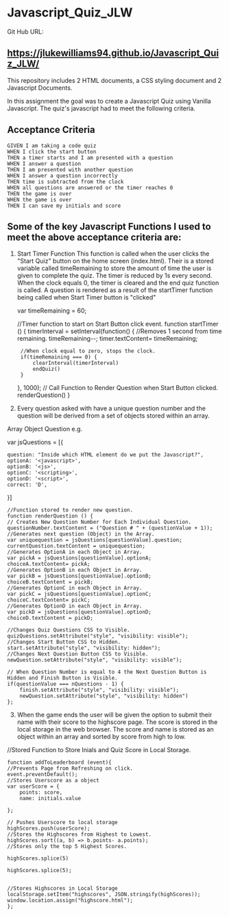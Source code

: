 # Javascript_Quiz_JLW

Git Hub URL:

## https://jlukewilliams94.github.io/Javascript_Quiz_JLW/

This repository includes 2 HTML documents, a CSS styling document and 2 Javascript Documents. 

In this assignment the goal was to create a Javascript Quiz using Vanilla Javascript. The quiz's javascript had to meet the following criteria. 


## Acceptance Criteria

```
GIVEN I am taking a code quiz
WHEN I click the start button
THEN a timer starts and I am presented with a question
WHEN I answer a question
THEN I am presented with another question
WHEN I answer a question incorrectly
THEN time is subtracted from the clock
WHEN all questions are answered or the timer reaches 0
THEN the game is over
WHEN the game is over
THEN I can save my initials and score
```
## Some of the key Javascript Functions I used to meet the above acceptance criteria are:

1. Start Timer Function
This function is called when the user clicks the "Start Quiz" button on the home screen (index.html). Their is a stored variable called timeRemaining to store the amount of time the user is given to complete the quiz. The timer is reduced by 1s every second. When the clock equals 0, the timer is cleared and the end quiz function is called. A question is rendered as a result of the startTimer function being called when Start Timer button is "clicked"

    var timeRemaining = 60;

    //Timer function to start on Start Button click event. 
    function startTimer () {
    timerInterval = setInterval(function() {
        //Removes 1 second from time remaining. 
        timeRemaining--;
        timer.textContent= timeRemaining;
    
        //When clock equal to zero, stops the clock. 
        if(timeRemaining === 0) {
            clearInterval(timerInterval)
            endQuiz()
        }
    
    }, 1000);
    // Call Function to Render Question when Start Button clicked.
    renderQuestion()
    }

2. Every question asked with have a unique question number and the question will be derived from a set of objects stored within an array. 

Array Object Question e.g.

var jsQuestions = [{

    question: "Inside which HTML element do we put the Javascript?",
    optionA: '<javascript>',
    optionB: '<js>',
    optionC: '<scripting>',
    optionD: '<script>',
    correct: 'D',

}]

    //Function stored to render new question.
    function renderQuestion () {
    // Creates New Question Number for Each Individual Question. 
    questionNumber.textContent = ("Question # " + (questionValue + 1));
    //Generates next question (Object) in the Array. 
    var uniquequestion = jsQuestions[questionValue].question;
    currentQuestion.textContent = uniquequestion;
    //Generates OptionA in each Object in Array.
    var pickA = jsQuestions[questionValue].optionA;
    choiceA.textContent= pickA;
    //Generates OptionB in each Object in Array.
    var pickB = jsQuestions[questionValue].optionB;
    choiceB.textContent = pickB;
    //Generates OptionC in each Object in Array.
    var pickC = jsQuestions[questionValue].optionC;
    choiceC.textContent= pickC;
    //Generates OptionD in each Object in Array. 
    var pickD = jsQuestions[questionValue].optionD;
    choiceD.textContent = pickD;

    //Changes Quiz Questions CSS to Visible.
    quizQuestions.setAttribute("style", "visibility: visible");
    //Changes Start Button CSS to Hidden. 
    start.setAttribute("style", "visibility: hidden");
    //Changes Next Question Button CSS to Visible.
    newQuestion.setAttribute("style", "visibility: visible");

    // When Question Number is equal to 4 the Next Question Button is Hidden and Finish Button is Visible.
    if(questionValue === nQuestions - 1) {
        finish.setAttribute("style", "visibility: visible");
        newQuestion.setAttribute("style", "visibility: hidden")
    };

3. When the game ends the user will be given the option to submit their name with their score to the highscore page. The score is stored in the local storage in the web browser. The score and name is stored as an object within an array and sorted by score from high to low. 

//Stored Function to Store Inials and Quiz Score in Local Storage. 

    function addToLeaderboard (event){
    //Prevents Page from Refreshing on click. 
    event.preventDefault();
    //Stores Userscore as a object
    var userScore = {
        points: score,
        name: initials.value

    };

    // Pushes Userscore to local storage
    highScores.push(userScore);
    //Stores the Highscores from Highest to Lowest. 
    highScores.sort((a, b) => b.points- a.points);
    //Stores only the top 5 Highest Scores. 

    highScores.splice(5)

    highScores.splice(5);

    
    //Stores Highscores in Local Storage
    localStorage.setItem("highscores", JSON.stringify(highScores));
    window.location.assign("highscore.html");
    };

